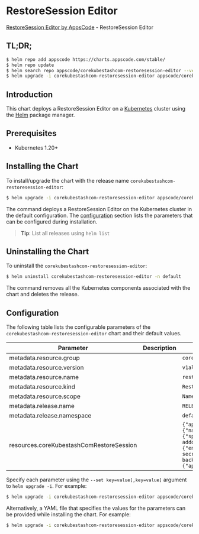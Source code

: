 # RestoreSession Editor

[RestoreSession Editor by AppsCode](https://appscode.com) - RestoreSession Editor

## TL;DR;

```bash
$ helm repo add appscode https://charts.appscode.com/stable/
$ helm repo update
$ helm search repo appscode/corekubestashcom-restoresession-editor --version=v0.17.0
$ helm upgrade -i corekubestashcom-restoresession-editor appscode/corekubestashcom-restoresession-editor -n default --create-namespace --version=v0.17.0
```

## Introduction

This chart deploys a RestoreSession Editor on a [Kubernetes](http://kubernetes.io) cluster using the [Helm](https://helm.sh) package manager.

## Prerequisites

- Kubernetes 1.20+

## Installing the Chart

To install/upgrade the chart with the release name `corekubestashcom-restoresession-editor`:

```bash
$ helm upgrade -i corekubestashcom-restoresession-editor appscode/corekubestashcom-restoresession-editor -n default --create-namespace --version=v0.17.0
```

The command deploys a RestoreSession Editor on the Kubernetes cluster in the default configuration. The [configuration](#configuration) section lists the parameters that can be configured during installation.

> **Tip**: List all releases using `helm list`

## Uninstalling the Chart

To uninstall the `corekubestashcom-restoresession-editor`:

```bash
$ helm uninstall corekubestashcom-restoresession-editor -n default
```

The command removes all the Kubernetes components associated with the chart and deletes the release.

## Configuration

The following table lists the configurable parameters of the `corekubestashcom-restoresession-editor` chart and their default values.

|                Parameter                 | Description |                                                                                                                                                                                                                                                                       Default                                                                                                                                                                                                                                                                       |
|------------------------------------------|-------------|-----------------------------------------------------------------------------------------------------------------------------------------------------------------------------------------------------------------------------------------------------------------------------------------------------------------------------------------------------------------------------------------------------------------------------------------------------------------------------------------------------------------------------------------------------|
| metadata.resource.group                  |             | <code>core.kubestash.com</code>                                                                                                                                                                                                                                                                                                                                                                                                                                                                                                                     |
| metadata.resource.version                |             | <code>v1alpha1</code>                                                                                                                                                                                                                                                                                                                                                                                                                                                                                                                               |
| metadata.resource.name                   |             | <code>restoresessions</code>                                                                                                                                                                                                                                                                                                                                                                                                                                                                                                                        |
| metadata.resource.kind                   |             | <code>RestoreSession</code>                                                                                                                                                                                                                                                                                                                                                                                                                                                                                                                         |
| metadata.resource.scope                  |             | <code>Namespaced</code>                                                                                                                                                                                                                                                                                                                                                                                                                                                                                                                             |
| metadata.release.name                    |             | <code>RELEASE-NAME</code>                                                                                                                                                                                                                                                                                                                                                                                                                                                                                                                           |
| metadata.release.namespace               |             | <code>default</code>                                                                                                                                                                                                                                                                                                                                                                                                                                                                                                                                |
| resources.coreKubestashComRestoreSession |             | <code>{"apiVersion":"core.kubestash.com/v1alpha1","kind":"RestoreSession","metadata":{"name":"restore-app","namespace":"demo"},"spec":{"addon":{"jobTemplate":{"spec":{"securityContext":{"runAsUser":1001880000}}},"name":"mongodb-addon","tasks":[{"name":"logical-backup-restore"}]},"dataSource":{"encryptionSecret":{"name":"encrypt-secret","namespace":"demo"},"repository":"full-repo","snapshot":"full-repo-mg-backup-full-mongo-1723451040"},"target":{"apiGroup":"kubedb.com","kind":"MongoDB","name":"app","namespace":"demo"}}}</code> |


Specify each parameter using the `--set key=value[,key=value]` argument to `helm upgrade -i`. For example:

```bash
$ helm upgrade -i corekubestashcom-restoresession-editor appscode/corekubestashcom-restoresession-editor -n default --create-namespace --version=v0.17.0 --set metadata.resource.group=core.kubestash.com
```

Alternatively, a YAML file that specifies the values for the parameters can be provided while
installing the chart. For example:

```bash
$ helm upgrade -i corekubestashcom-restoresession-editor appscode/corekubestashcom-restoresession-editor -n default --create-namespace --version=v0.17.0 --values values.yaml
```

